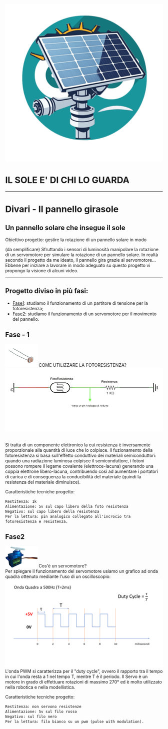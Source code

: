 ![Logo](/arduino/doc_utili/img/Simbolo%20progetto%20.png) 
# IL SOLE E' DI CHI LO GUARDA
--------------------------------------
# Divari - Il pannello girasole
## Un pannello solare che insegue il sole

Obiettivo progetto: gestire la rotazione di un pannello solare in modo 

(da semplificare) Sfruttando i sensori di luminosità manipolare la rotazione di un servomotore
per simulare la rotazione di un pannello solare. In realtà secondo il progetto 
da me ideato, il pannello gira grazie al servomotore...
Ebbene per iniziare a lavorare in modo adeguato su questo progetto vi propongo 
la visione di alcuni video. 

--------------------------------------
## Progetto diviso in più fasi:

 - [Fase1](#Fase1): studiamo il funzionamento di un partitore di tensione per la fotoresistenza;
 - [Fase2](#Fase2): studiamo il funzionamento di un servomotore per il movimento del pannello.

## Fase - 1
![foto resistenza](/arduino/doc_utili/img/fotoresistenza.png) COME UTILIZZARE LA FOTORESISTENZA?
![Sheet partitore di tensione](/arduino/doc_utili/img/schema_partitore_foto.png)

<br> Si tratta di un componente elettronico la cui resistenza è inversamente proporzionale alla 
quantità di luce che lo colpisce. 
Il fuzionamento della fotoresistenza si basa sull'effetto conduttivo dei materiali semiconduttori: 
quando una radiazione luminosa colpisce il semiconduttore, i fotoni possono rompere il legame covalente
(elettroce-lacuna) generando una coppia elettrone libero-lacuna, contribuendo così ad aumentare 
i portatori di carica e di conseguenza la conducibilità del materiale (quindi la resistenza del materiale 
diminuisce).

Caratteristiche tecniche progetto:
```
Restitenza: 1k
Alimentazione: 5v sul capo libero della foto resistenza
Negativo: sul capo libero della resistenza
Per la lettura: pin analogico collegato all'incrocio tra fotoresistenza e resistenza.
```
## Fase2
![servo-motor](/arduino/doc_utili/img/servo_motor/servomotore.png) Cos'è un servomotore?
<br>Per spiegare il funzionamento del servomotore usiamo un grafico ad onda quadra ottenuto mediante l'uso di un oscilloscopio:
![sheet servo-motor](/arduino/doc_utili/img/servo_motor/quadra_servo.png)
L'onda PWM si caratterizza per il "duty cycle", ovvero il rapporto tra il tempo in cui l'onda resta a 1 nel tempo T, mentre T è il periodo. 
Il Servo è un motore in grado di effettuare rotazioni di massimo 270° ed è molto utilizzato nella robotica e nella modellistica.

Caratteristiche tecniche progetto:
```
Restitenza: non servono resistenze
Alimentazione: 5v sul filo rosso
Negativo: sul filo nero
Per la lettura: filo bianco su un pwm (pulse with modulation).
```
